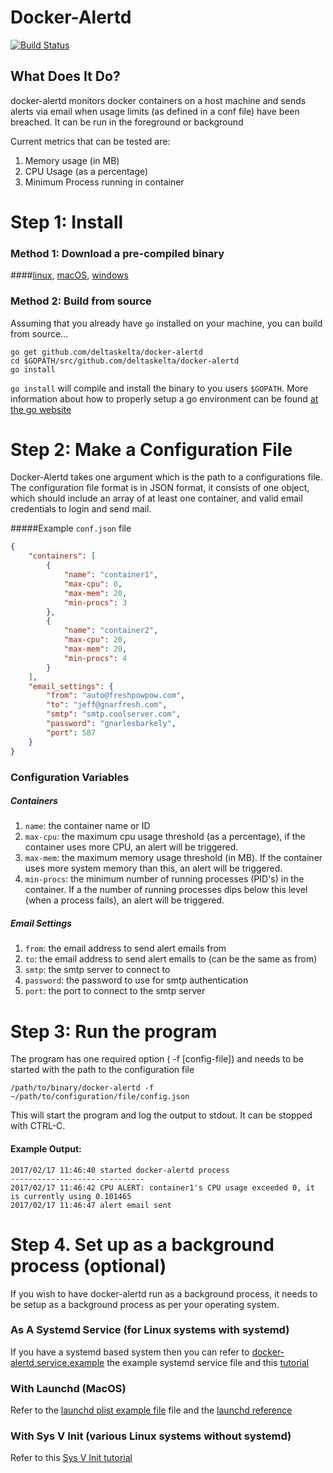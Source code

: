 # Docker-Alertd

[![Build Status](https://travis-ci.org/deltaskelta/docker-alertd.svg?branch=master)](https://travis-ci.org/deltaskelta/docker-alertd)

## What Does It Do?

docker-alertd monitors docker containers on a host machine and sends alerts via email when usage limits (as defined in a conf file) have been breached. It can be run in the foreground or background

Current metrics that can be tested are:

1. Memory usage (in MB)
2. CPU Usage (as a percentage)
3. Minimum Process running in container

# Step 1: Install

### Method 1: Download a pre-compiled binary

####[linux](https://jrwillette.com/media/binaries/linux/docker-alertd), [macOS](https://jrwillette.com/media/binaries/macOS/docker-alertd), [windows](https://jrwillette.com/media/binaries/windows/docker-alertd.exe)

### Method 2: Build from source

Assuming that you already have `go` installed on your machine, you can build from
source...

```
go get github.com/deltaskelta/docker-alertd
cd $GOPATH/src/github.com/deltaskelta/docker-alertd
go install
```

`go install` will compile and install the binary to you users `$GOPATH`. More information about how to properly setup a go environment can be found [at the go website](https://golang.org/doc/install)

# Step 2: Make a Configuration File

Docker-Alertd takes one argument which is the path to a configurations file. The configuration file format is in JSON format, it consists of one object, which should include an array of at least one container, and valid email credentials to login and send mail.

#####Example `conf.json` file
```json
{
	"containers": [
		{
			"name": "container1",
			"max-cpu": 0,
			"max-mem": 20,
			"min-procs": 3
		},
		{
			"name": "container2",
			"max-cpu": 20,
			"max-mem": 20,
			"min-procs": 4
		}
	],
	"email_settings": {
		"from": "auto@freshpowpow.com",
		"to": "jeff@gnarfresh.com",
		"smtp": "smtp.coolserver.com",
		"password": "gnarlesbarkely",
		"port": 587
	}
}
```

### Configuration Variables

##### Containers
1. `name`: the container name or ID
2. `max-cpu`: the maximum cpu usage threshold (as a percentage), if the container uses more CPU, an alert will be triggered.
3. `max-mem`: the maximum memory usage threshold (in MB). If the container uses more system memory than this, an alert will be triggered.
4. `min-procs`: the minimum number of running processes (PID's) in the container. If a the number of running processes dips below this level (when a process fails), an alert will be triggered.

##### Email Settings
1. `from`: the email address to send alert emails from
2. `to`: the email address to send alert emails to (can be the same as from)
3. `smtp`: the smtp server to connect to
4. `password`: the password to use for smtp authentication
5. `port`: the port to connect to the smtp server

# Step 3: Run the program

The program has one required option ( -f [config-file]) and needs to be started with the path to the configuration file

```
/path/to/binary/docker-alertd -f ~/path/to/configuration/file/config.json
```

This will start the program and log the output to stdout. It can be stopped with CTRL-C.

#### Example Output:

```
2017/02/17 11:46:40 started docker-alertd process
------------------------------
2017/02/17 11:46:42 CPU ALERT: container1's CPU usage exceeded 0, it is currently using 0.101465
2017/02/17 11:46:47 alert email sent
```

# Step 4. Set up as a background process (optional)

If you wish to have docker-alertd run as a background process, it needs to be setup as a background process as per your operating system.

### As A Systemd Service (for Linux systems with systemd)

If you have a systemd based system then you can refer to [docker-alertd.service.example](https://github.com/deltaskelta/docker-alertd/blob/master/docker-alertd.service.example) the example systemd service file and this [tutorial](https://www.digitalocean.com/community/tutorials/how-to-use-systemctl-to-manage-systemd-services-and-units)

### With Launchd (MacOS)

Refer to the [launchd plist example file](https://github.com/deltaskelta/docker-alertd/blob/master/com.github.docker-alertd.plist.example) file and the [launchd reference](http://www.launchd.info/)

### With Sys V Init (various Linux systems without systemd)

Refer to this [Sys V Init tutorial](https://www.cyberciti.biz/tips/linux-write-sys-v-init-script-to-start-stop-service.html)

